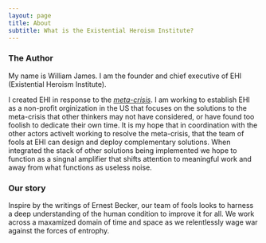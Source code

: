 ```yaml
---
layout: page
title: About
subtitle: What is the Existential Heroism Institute?
---
```

### The Author 
My name is William James. I am the founder and chief executive of EHI (Existential Heroism Institute).

I created EHI in response to the [*meta-crisis*](https://metacrisis.org/META-CRISIS/00.+%F0%9F%91%8B+About/Start+Here). I am working to establish EHI as a non-profit orginization in the US that focuses on the solutions to the meta-crisis that other thinkers may not have considered, or have found too foolish to dedicate their own time. It is my hope that in coordination with the other actors activelt working to resolve the meta-crisis, that the team of fools at EHI can design and deploy complementary solutions. When integrated the stack of other solutions being implemented we hope to function as a singnal amplifier that shifts attention to meaningful work and away from what functions as useless noise.

### Our story

Inspire by the writings of Ernest Becker, our team of fools looks to harness a deep understanding of the human condition to improve it for all. We work across a maxamized domain of time and space as we relentlessly wage war against the forces of entrophy.
